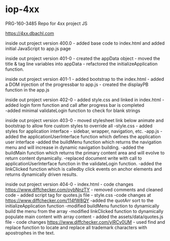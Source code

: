 # iop-4xx
PRG-160-3485 Repo for 4xx project JS

https://4xx.dbachl.com

inside out project version 400.0
	- added base code to index.html and added initial JavaScript to app.js page
	
inside out project version 401-0
	- created the appData object
	- moved the title & tag line variables into appData
	- refactored the initializeApplication function.

inside out project version 401-1
	- added bootstrap to the index.html 
	- added a DOM injection of the progressbar to app.js
	- created the displayPB function in the app.js
	
inside out project version 402-0
	- added style.css and linked in index.html
	- added login form function and call after progress bar is completed	
	-added minimal validateLogin function to check for blank strings
	
inside out project version 403-0
	- moved stylesheet link below animate and bootstrap to allow fore custom styles to override all
	-style.css
		- added styles for application interface - sidebar, wrapper, navigation, etc.
	-app.js
		-added the applicationUserInterface function which defines the application user interface
		-added the buildMenu function which returns the navigation menu and will increase in dynamic navigation building. 
		-added the buildMain function which returns the primary content area and will evolve to return content dynamically. 
		-replaced document write with call to applicationUserInterface function in the validateLogin function.
		-added the linkClicked function which is calledby click events on anchor elements and returns dynamically driven results.
		
inside out project version 404-0
	- index.html
		- code changes https://www.diffchecker.com/oybNnzTY
		- removed comments and cleaned code
		- added script tag for quotes.js file
	- style.css
		-code changes at https://www.diffchecker.com/114fW8QY
		-added the quotArr sort to the initializeApplication function
		-modified buildMenu function to dynamically build the menu from the array
		-modified linkClicked function to dynamically populate main content with array content
	- added the assets/data/quotes.js file
		- code changes https://www.diffchecker.com/ylRCv0UM
		- used find and replace function to locate and replace all trademark characters with apostrophes in the text.